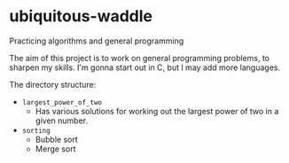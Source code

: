 # ubiquitous-waddle
Practicing algorithms and general programming

The aim of this project is to work on general programming problems, to sharpen my skills.
I'm gonna start out in C, but I may add more languages.

The directory structure:

  - ``` largest_power_of_two ``` 
      - Has various solutions for working out the largest power of two in a given number.
  - ``` sorting ```
      - Bubble sort
      - Merge sort
